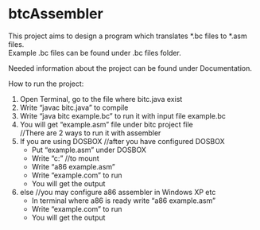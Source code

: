 # btcAssembler

This project aims to design a program which translates *.bc files to *.asm files.<br />
Example .bc files can be found under .bc files folder.

Needed information about the project can be found under Documentation.<br />

How to run the project:<br />

1. Open Terminal, go to the file where bitc.java exist<br />
2. Write “javac bitc.java” to compile<br />
3. Write “java bitc example.bc” to run it with input file example.bc<br />
4. You will get “example.asm” file under bitc project file<br />
   //There are 2 ways to run it with assembler<br />
5. If you are using DOSBOX //after you have configured DOSBOX<br />
	* Put “example.asm” under DOSBOX<br />
	* Write 	“c:”  //to mount<br />
	* Write “a86 example.asm”	<br />
	* Write 	“example.com” to run<br />
	* You will get the output<br />
6. else //you may configure a86 assembler in Windows XP etc<br />
	* In terminal where a86 is ready write “a86 example.asm”	<br />
	* Write 	“example.com” to run<br />
	* You will get the output<br />
